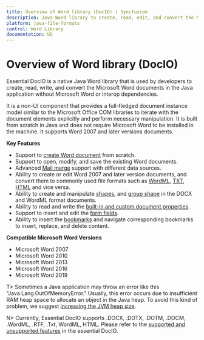 ```yaml
---
title: Overview of Word library (DocIO) | Syncfusion
description: Java Word library to create, read, edit, and convert the Microsoft Word documents in the Java application without Microsoft Word or interop dependencies.
platform: java-file-formats
control: Word Library
documentation: UG
---
```

# Overview of Word library (DocIO)

Essential DocIO is a native Java Word library that is used by developers to create, read, write, and convert the Microsoft Word documents in the Java application without Microsoft Word or interop dependencies.

It is a non-UI component that provides a full-fledged document instance model similar to the Microsoft Office COM libraries to iterate with the document elements explicitly and perform necessary manipulation. It is built from scratch in Java and does not require Microsoft Word to be installed in the machine. It supports Word 2007 and later versions documents.

**Key Features**

* Support to [create Word document](https://help.syncfusion.com/document-processing/word/word-library/java/getting-started) from scratch.
* Support to open, modify, and save the existing Word documents.
* Advanced [Mail merge](https://help.syncfusion.com/document-processing/word/word-library/java/working-with-mail-merge) support with different data sources.
* Ability to create or edit Word 2007 and later version documents, and convert them to commonly used file formats such as [WordML](https://help.syncfusion.com/document-processing/word/word-library/java/word-file-formats#word-processing-xml-xml), [TXT](https://help.syncfusion.com/document-processing/word/word-library/java/text), [HTML](https://help.syncfusion.com/document-processing/word/word-library/java/html) and vice versa.
* Ability to create and manipulate [shapes](https://help.syncfusion.com/document-processing/word/word-library/java/working-with-shapes), and [group shape](https://help.syncfusion.com/document-processing/word/word-library/java/working-with-shapes#grouping-shapes) in the DOCX and WordML format documents.
* Ability to read and write the [built-in and custom document properties](https://help.syncfusion.com/document-processing/word/word-library/java/working-with-word-document#working-with-word-document-properties).
* Support to insert and edit the [form fields](https://help.syncfusion.com/document-processing/word/word-library/java/working-with-form-fields).
* Ability to insert the [bookmarks](https://help.syncfusion.com/document-processing/word/word-library/java/working-with-bookmarks) and navigate corresponding bookmarks to insert, replace, and delete content.

**Compatible Microsoft Word Versions**

* Microsoft Word 2007
* Microsoft Word 2010
* Microsoft Word 2013
* Microsoft Word 2016
* Microsoft Word 2019

T> Sometimes a Java application may throw an error like this "Java.Lang.OutOfMemoryError." Usually, this error occurs due to insufficient RAM heap space to allocate an object in the Java heap. To avoid this kind of problem, we suggest [increasing the JVM heap size](https://docs.oracle.com/cd/E29587_01/PlatformServices.60x/ps_rel_discovery/src/crd_advanced_jvm_heap.html).

N> Currently, Essential DocIO supports .DOCX, .DOTX, .DOTM, .DOCM, .WordML, .RTF, .Txt, WordML, HTML. Please refer to the [supported and unsupported features](https://help.syncfusion.com/document-processing/word/word-library/java/supported-and-unsupported-features) in the essential DocIO.